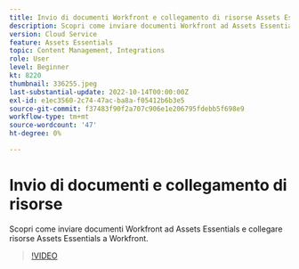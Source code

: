 ```yaml
---
title: Invio di documenti Workfront e collegamento di risorse Assets Essentials
description: Scopri come inviare documenti Workfront ad Assets Essentials e collegare risorse Assets Essentials a Workfront.
version: Cloud Service
feature: Assets Essentials
topic: Content Management, Integrations
role: User
level: Beginner
kt: 8220
thumbnail: 336255.jpeg
last-substantial-update: 2022-10-14T00:00:00Z
exl-id: e1ec3560-2c74-47ac-ba8a-f05412b6b3e5
source-git-commit: f37483f90f2a707c906e1e206795fdebb5f698e9
workflow-type: tm+mt
source-wordcount: '47'
ht-degree: 0%

---
```


# Invio di documenti e collegamento di risorse

Scopri come inviare documenti Workfront ad Assets Essentials e collegare risorse Assets Essentials a Workfront.

>[!VIDEO](https://video.tv.adobe.com/v/336255/?quality=12&learn=on)
